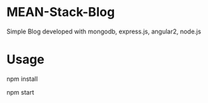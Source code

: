 # MEAN-Stack-Blog
Simple Blog developed with mongodb, express.js, angular2, node.js

# Usage
npm install

npm start